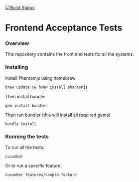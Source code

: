 [![Build Status](https://travis-ci.org/LandRegistry/front-end-tests.svg)](https://travis-ci.org/LandRegistry/front-end-tests)

Frontend Acceptance Tests
===============

### Overview

This repository contains the front end tests for all the systems.

### Installing

Install Phantomjs using homebrew

```
brew update && brew install phantomjs
```

Then install bundle:

```
gem install bundler
```

Then run bundler (this will install all required gems)

```
bundle install
```

### Running the tests

To run all the tests:

```
cucumber
```

Or to run a specific feature:

```
cucumber features/sample.feature
```
